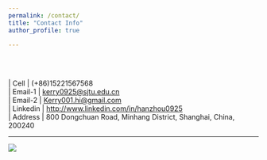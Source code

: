 ```yaml
---
permalink: /contact/
title: "Contact Info"
author_profile: true

---
```



<br />
<br />


                                                                                       
|  Cell                     | (+86)15221567568                                                  <br />
|  Email-1                  | kerry0925@sjtu.edu.cn                                             <br />
|  Email-2                  | Kerry001.hi@gmail.com                                             <br />
|  Linkedin                 | http://www.linkedin.com/in/hanzhou0925                            <br />
|  Address                  | 800 Dongchuan Road, Minhang District, Shanghai, China, 200240     <br />



---

<a href="https://clustrmaps.com/site/1bm1j"  title="Visit tracker"><img src="//www.clustrmaps.com/map_v2.png?d=2Qy-pBpg3lI6X-gBmRezJGseYiXu_zQU_r1P3SwrVRw&cl=ffffff" /></a>


